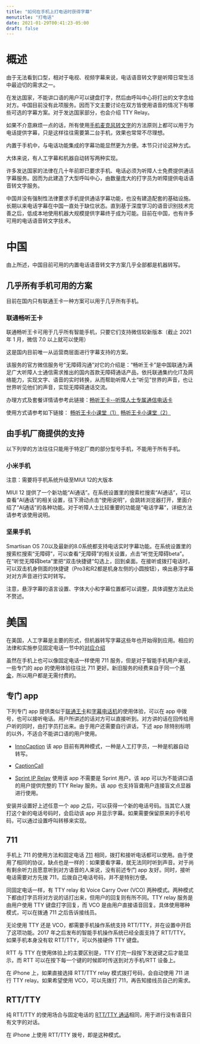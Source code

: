 ```yaml
---
title: "如何在手机上打电话时获得字幕"
menutitle: "打电话"
date: 2021-01-29T00:41:23-05:00
draft: false
---
```


# 概述

由于无法看到口型，相对于电视、视频字幕来说，电话语音转文字是听障日常生活中最迫切的需求之一。

在发达国家，不能讲口语的用户可以键盘打字，然后由呼叫中心将打出的文字念给对方。中国目前没有此项服务。因而下文主要讨论在双方皆使用语音的情况下有哪些可选的字幕方案。对于发达国家部分，也会介绍 TTY Relay。

如果不介意麻烦一点的话，所有使用[手机麦克风转文字](../mic)的方法原则上都可以用于为电话提供字幕，只是这样往往需要第二台手机，效果也常常不尽理想。

内置于手机中，与电话功能集成的字幕功能显然更为方便。本节只讨论这种方式。

大体来说，有人工字幕和机器自动转写两种实现。

许多发达国家的法律在几十年前即已要求手机、电话必须为听障人士免费提供通话字幕服务。因而为此建造了大型呼叫中心，由数量庞大的打字员为听障提供电话语音转文字服务。

中国并没有强制性法律要求手机提供通话字幕功能，也没有建造配套的基础设施。长期以来电话字幕在中国一直处于缺位状态。直到基于深度学习的语音识别技术完善之后，低成本地使用机器大规模提供字幕终于成为可能。目前在中国，也有许多可用的电话语音转文字技术。

# 中国

由上所述，中国目前可用的内置电话语音转文字方案几乎全部都是机器转写。

## 几乎所有手机可用的方案

目前在国内只有联通王卡一种方案可以用于几乎所有手机。

### 联通畅听王卡

联通畅听王卡可用于几乎所有智能手机，只要它们支持微信较新版本（截止 2021 年 1 月，微信 7.0 以上就可以使用）

这是国内目前唯一从运营商层面进行字幕支持的方案。

该服务的官方微信服务号“无障碍沟通”对它的介绍是：“畅听王卡”是中国联通为满足广大听障人士通信需求推出的国内首款无障碍通话产品，依托联通集约化IT及网络能力，实现文字、语音的实时转换，从而帮助听障人士“听见”世界的声音，也让世界听见他们的声音，实现无障碍通话交流。

办理方式及套餐详情请参考此链接：[畅听王卡--听障人士专属通信电话卡](https://mp.weixin.qq.com/s/ke69SEcMvevfqKEYWISkFA)

使用方式请参考如下链接：
[畅听王卡小课堂（1）](https://mp.weixin.qq.com/s/NFILTxej2IGoIF0mWk4GEg)
[畅听王卡小课堂（2）](https://mp.weixin.qq.com/s/x553p95Mf0xQc2SsWY9tMg)

## 由手机厂商提供的支持

以下列举的方法往往只能用于特定厂商的部分型号手机，不能用于所有手机。

### 小米手机

注意：需要将手机系统升级至MIUI 12的大版本

MIUI 12 提供了一个新功能“AI通话”。在系统设置里的搜索栏搜索“AI通话”，可以查看“AI通话”的相关设置，往下滑动点击“使用说明”，会跳转浏览器打开，里面介绍了“AI通话”的各种功能。对于听障人士比较重要的功能是“电话字幕”，详细方法请参考该使用说明。

### 坚果手机

Smartisan OS 7.0以及最新的8.0系统都支持电话实时字幕功能。在系统设置里的搜索栏搜索“无障碍”，可以查看“无障碍”的相关设置，点击“听觉无障碍beta”。在“听觉无障碍beta”里把“双击快捷键“勾选上，回到桌面。在接听或拨打电话时，可以双击机身侧面的快捷键（Pro3和R2都是机身左侧的小圆按钮），唤出悬浮字幕对对方声音进行实时转写。

注意，悬浮字幕的语言设置、字体大小和字幕位置都可以调整，具体调整方法此处不赘述。

# 美国

在美国，人工字幕是主要的形式，但机器转写字幕这些年也开始得到应用。相应的法律和实施参见固定电话一节中的[对应介绍](../../phone/#美国)

虽然在手机上也可以像固定电话一样使用 711 服务，但是对于智能手机用户来说，一些专门的 app 的使用体验往往比 711 更好。新旧服务的经费来自于同一个[基金](../../phone/#美国)，所以用户都是无需付费的。

## 专门 app

下列专门 app 提供类似于[联通王卡](#联通王卡)和[字幕电话机](../../phone/#字幕电话)的使用体验，可以在 app 中拨号，也可以接听电话。用户所讲述的话对方可以直接听到。对方讲的话在回传给用户听的同时，由打字员打出来。由于用户还需要自行讲话，下述 app 除特别标明的以外，不适合不能讲口语的用户使用。

- [InnoCaption](https://innocaption.com/)  该 app 目前有两种模式，一种是人工打字员，一种是机器自动转写。

- [CaptionCall](https://captioncall.com/mobile)

- [Sprint IP Relay](https://www.sprintrelay.com/iprelay) 使用该 app 不需要是 Sprint 用户。该 app 可以为不能讲口语的用户提供完整的 TTY Relay 服务。该 app 也支持盲聋用户连接盲文点显器进行使用。

安装并设置好上述任意一个 app 之后，可以获得一个新的电话号码。当其它人拨打这个新的电话号码时，会启动该 app 并显示字幕。如果需要保留原来的手机号码，可以通过设置呼叫转移来实现。

## 711

手机上 711 的使用方法和固定电话 [711](../../phone/#711) 相同，拨打和接听电话都可以使用。由于使用了相同的协议，缺点也是一样的：如果要看字幕，就无法同时听到声音。对于尚有剩余听力且愿意听到对方语音的人来说，没有前述专门 app 友好。同时，接听电话需要对方先拨 711，后拨自己电话号码，并不是特别方便。

同固定电话一样，有 TTY relay 和 Voice Carry Over (VCO) 两种模式。两种模式下都由打字员将对方说的话打出来，但用户的回复则有所不同。TTY relay 服务是由用户使用 TTY 键盘打字回复，而 VCO 是由用户直接语音回复。具体使用哪种模式，可以在拨通 711 之后告诉接线员。

无论使用 TTY 还是 VCO，都需要手机操作系统支持 RTT/TTY，并在设置中开启了这项功能。2017 年之后发布的智能手机操作系统已经全面支持了 RTT/TTY。如果手机本身没有软 RTT/TTY，可以外接硬件 TTY 键盘。

RTT 与 TTY 在使用体验上的主要区别是，TTY 打完一段按下发送键之后才能显示，而 RTT 可以在按下每一个键的时候即时传送到对方手机/RTT 设备上。

在 iPhone 上，如果直接选择 RTT/TTY relay 模式拨打号码，会自动使用 711 进行 TTY relay。如果希望使用 VCO，可以先拨打 711，再告知接线员自己的需求。

## RTT/TTY

纯 RTT/TTY 的使用场合与固定电话的 [RTT/TTY 通话](../../phone/#rtt-tty)相同，用于进行没有语音只有文字的对话。

在 iPhone 上使用 RTT/TTY 拨号，即是这种模式。
